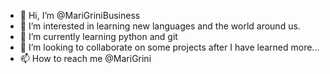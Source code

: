 - 👋 Hi, I’m @MariGriniBusiness
- 👀 I’m interested in learning new languages and the world around us. 
- 🌱 I’m currently learning python and git
- 💞️ I’m looking to collaborate on some projects after I have learned more...
- 📫 How to reach me @MariGrini

<!---
MariGriniBusiness/MariGriniBusiness is a ✨ special ✨ repository because its `README.md` (this file) appears on your GitHub profile.
You can click the Preview link to take a look at your changes.
--->
